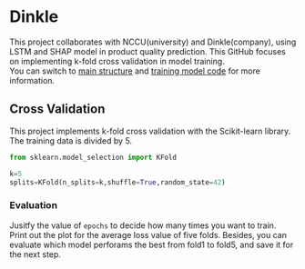 # Dinkle
This project collaborates with NCCU(university) and Dinkle(company), using LSTM and SHAP model in product quality prediction.
This GitHub focuses on implementing k-fold cross validation in model training.  
You can switch to [main structure](https://github.com/YiChingLLin/Dinkle) and [training model code](https://github.com/chi110356042/Dinkle) for more information.

## Cross Validation
This project implements k-fold cross validation with the Scikit-learn library.  
The training data is divided by 5.
```python
from sklearn.model_selection import KFold

k=5
splits=KFold(n_splits=k,shuffle=True,random_state=42)
```
### Evaluation
Jusitfy the value of `epochs` to decide how many times you want to train.  
Print out the plot for the average loss value of five folds. Besides, you can evaluate which model perforams the best from fold1 to fold5, and save it for the next step. 
